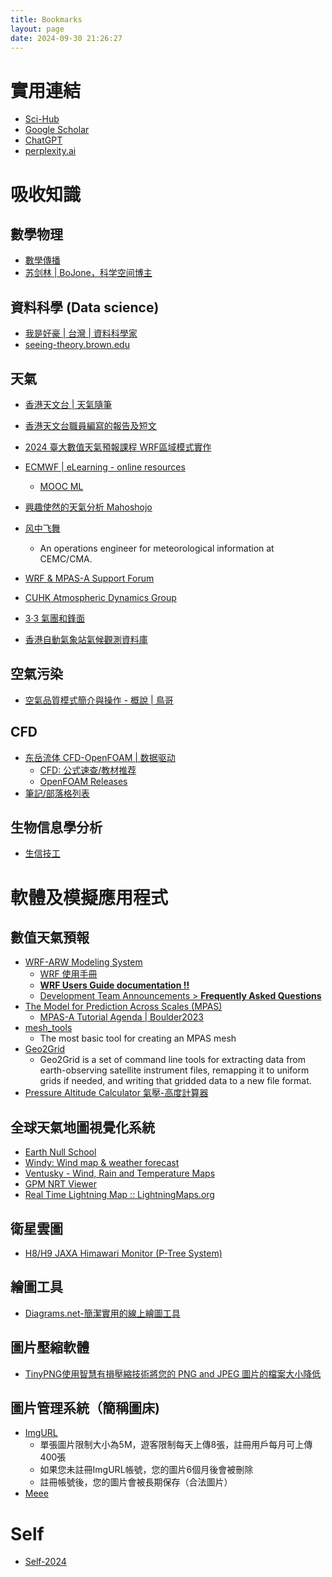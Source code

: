 ```yaml
---
title: Bookmarks
layout: page
date: 2024-09-30 21:26:27
---
```


<div class="markdown-body">

# 實用連結

- [Sci-Hub](https://sci-hub.se/)
- [Google Scholar](https://scholar.google.com/)
- [ChatGPT](https://chatgpt.com/)
- [perplexity.ai](https://www.perplexity.ai/?login-source=oneTapHome)

# 吸收知識

## 數學物理

- [數學傳播](https://web.math.sinica.edu.tw/mathmedia/)
- [苏剑林 | BoJone，科学空间博主](https://spaces.ac.cn/)

## 資料科學 (Data science)

- [我是好豪 | 台灣 | 資料科學家](https://haosquare.com/category/data-science/)
- [seeing-theory.brown.edu](https://seeing-theory.brown.edu/)

## 天氣

- [香港天文台 | 天氣隨筆](https://www.hko.gov.hk/tc/forecaster_blog/index.htm)
- [香港天文台職員編寫的報告及短文](https://www.hko.gov.hk/tc/publica/pubpaper.htm)
- [2024 臺大數值天氣預報課程 WRF區域模式實作](https://rain.as.ntu.edu.tw/course_wrf.html)
- [ECMWF | eLearning - online resources](https://learning.ecmwf.int/)
  - [MOOC ML](https://learning.ecmwf.int/course/index.php?categoryid=1)
- [興趣使然的天氣分析 Mahoshojo](https://www.pixnet.net/pcard/Mahoshojo?utm_source=PIXNET&utm_medium=post_card&utm_term&utm_content=359914739)
- [风中飞舞](https://blog.perillaroc.wang/)
  - An operations engineer for meteorological information at CEMC/CMA.
- [WRF & MPAS-A Support Forum](https://forum.mmm.ucar.edu/)
- [CUHK Atmospheric Dynamics Group](https://atmosphericdynamicsgroup.github.io/)

- [3‧3 氣團和鋒面](https://www.openclass.chc.edu.tw/storage/53/112/%E8%AA%B2%E7%A8%8B%E8%B3%87%E6%96%99.pdf/4C3VihbySO8GtN9cW21cTbki5D2cQnaVqPRQgaM6.pdf#page=0.00)
- [香港自動氣象站氣候觀測資料庫](https://i-lens.hk/hkweather/)

## 空氣污染

- [空氣品質模式簡介與操作 - 概說 | 鳥哥](https://linux.vbird.org/enve/illustration.php#)

## CFD

- [东岳流体 CFD-OpenFOAM | 数据驱动](http://www.dyfluid.com/)
  - [CFD: 公式速查/教材推荐](http://www.dyfluid.com/tensors.html)
  - [OpenFOAM Releases](https://openfoam.org/download/history/)
-  [筆記/部落格列表](https://waipangsze.github.io/2024/12/04/openfoam-notes/)

## 生物信息學分析

- [生信技工](https://yanzhongsino.github.io/about/)

# 軟體及模擬應用程式

## 數值天氣預報

- [WRF-ARW Modeling System](https://github.com/wrf-model/WRF)
  - [WRF 使用手冊](https://www2.mmm.ucar.edu/wrf/users/wrf_users_guide/build/html/overview.html)
  - [**WRF Users Guide documentation !!**](https://www2.mmm.ucar.edu/wrf/users/wrf_users_guide/build/html/index.html)
  - [Development Team Announcements > **Frequently Asked Questions**](https://forum.mmm.ucar.edu/forums/frequently-asked-questions.115/)
- [The Model for Prediction Across Scales (MPAS)](https://mpas-dev.github.io/)
  - [MPAS-A Tutorial Agenda | Boulder2023](https://www2.mmm.ucar.edu/projects/mpas/tutorial/Boulder2023/agenda.html)
- [mesh_tools](https://mpas-dev.github.io/MPAS-Tools/stable/mesh_creation.html)
  - The most basic tool for creating an MPAS mesh
- [Geo2Grid](https://www.ssec.wisc.edu/software/geo2grid/)
  - Geo2Grid is a set of command line tools for extracting data from earth-observing satellite instrument files, remapping it to uniform grids if needed, and writing that gridded data to a new file format.
- [Pressure Altitude Calculator 氣壓-高度計算器](https://www.weather.gov/epz/wxcalc_pressurealtitude)

## 全球天氣地圖視覺化系統

- [Earth Null School](https://earth.nullschool.net/)
- [Windy: Wind map & weather forecast](https://www.windy.com/?21.997,79.001,5)
- [Ventusky - Wind, Rain and Temperature Maps](https://www.ventusky.com/?p=48;-107;2&l=temperature-2m&t=20240813/1800&m=gfs)
- [GPM NRT Viewer](https://storm.pps.eosdis.nasa.gov/storm/cesium/GPMNRTView.html)
- [Real Time Lightning Map :: LightningMaps.org](https://www.lightningmaps.org/#m=oss;t=3;s=0;o=0;b=;ts=0;y=22.6165;x=114.2315;z=9;d=2;dl=2;dc=0;)

## 衛星雲圖

- [H8/H9 JAXA Himawari Monitor (P-Tree System)](https://www.eorc.jaxa.jp/ptree/index.html)

## 繪圖工具

- [Diagrams.net-簡潔實用的線上繪圖工具](https://app.diagrams.net/)

## 圖片壓縮軟體

- [TinyPNG使用智慧有損壓縮技術將您的 PNG and JPEG 圖片的檔案大小降低](https://tinypng.com/cn/)

## 圖片管理系統（簡稱圖床)

- [ImgURL](https://imgur.com/)
  - 單張圖片限制大小為5M，遊客限制每天上傳8張，註冊用戶每月可上傳400張
  - 如果您未註冊ImgURL帳號，您的圖片6個月後會被刪除
  - 註冊帳號後，您的圖片會被長期保存（合法圖片）
- [Meee](https://meee.com.tw/)

# Self

- [Self-2024](https://waipangsze.github.io/2024/12/16/Interview-Department-of-Health-Physicist/)

</div>